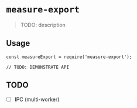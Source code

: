 # `measure-export`

> TODO: description

## Usage

```
const measureExport = require('measure-export');

// TODO: DEMONSTRATE API
```


## TODO

- [ ] IPC (multi-worker)

